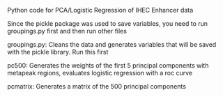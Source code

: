 Python code for PCA/Logistic Regression of IHEC Enhancer data 

Since the pickle package was used to save variables, you need to run groupings.py first and then run other files

groupings.py: Cleans the data and generates variables that will be saved with the pickle library. Run this first

pc500: Generates the weights of the first 5 principal components with metapeak regions, evaluates logistic regression with a roc curve

pcmatrix: Generates a matrix of the 500 principal components 
